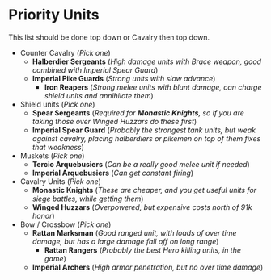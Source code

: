 # Priority Units

This list should be done top down or Cavalry then top down.

* Counter Cavalry (*Pick one*)
    * **Halberdier Sergeants** (*High damage units with Brace weapon, good combined with Imperial Spear Guard*)
    * **Imperial Pike Guards** (*Strong units with slow advance*)
        * **Iron Reapers** (*Strong melee units with blunt damage, can charge shield units and annihilate them*)
* Shield units (*Pick one*)
    * **Spear Sergeants** (*Required for **Monastic Knights**, so if you are taking those over Winged Huzzars do these first*)
    * **Imperial Spear Guard** (*Probably the strongest tank units, but weak against cavalry, placing halberdiers or pikemen on top of them fixes that weakness*)
* Muskets (*Pick one*)
    * **Tercio Arquebusiers** (*Can be a really good melee unit if needed*)
    * **Imperial Arquebusiers** (*Can get constant firing*)
* Cavalry Units (*Pick one*)
    * **Monastic Knights** (*These are cheaper, and you get useful units for siege battles, while getting them*)
    * **Winged Huzzars** (*Overpowered, but expensive costs north of 91k honor*)
* Bow / Crossbow (*Pick one*)
    * **Rattan Marksman** (*Good ranged unit, with loads of over time damage, but has a large damage fall off on long range*)
        * **Rattan Rangers** (*Probably the best Hero killing units, in the game*)
    * **Imperial Archers** (*High armor penetration, but no over time damage*)

